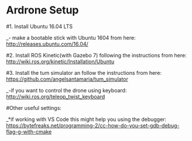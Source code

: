 # Ardrone Setup

#1. Install Ubuntu 16.04 LTS

_- make a bootable stick with Ubuntu 1604 from here:
	http://releases.ubuntu.com/16.04/

#2. Install ROS Kinetic(with Gazebo 7) following the instructions from here:
	http://wiki.ros.org/kinetic/Installation/Ubuntu

#3. Install the tum simulator an follow the instructions from here:
	https://github.com/angelsantamaria/tum_simulator

_-if you want to control the drone using keyboard:
	http://wiki.ros.org/teleop_twist_keyboard


#Other useful settings:

_*if working with VS Code this might help you using the debugger:
	https://bytefreaks.net/programming-2/cc-how-do-you-set-gdb-debug-flag-g-with-cmake

